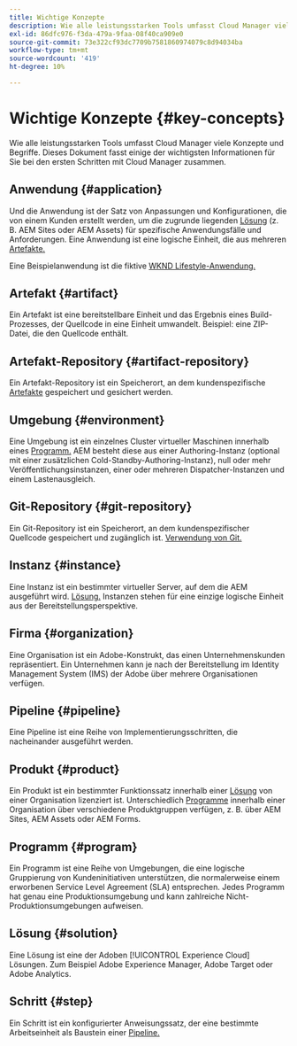 ```yaml
---
title: Wichtige Konzepte
description: Wie alle leistungsstarken Tools umfasst Cloud Manager viele Konzepte und Begriffe. Dieses Dokument fasst einige der wichtigsten Informationen für Sie bei den ersten Schritten mit Cloud Manager zusammen.
exl-id: 86dfc976-f3da-479a-9faa-08f40ca909e0
source-git-commit: 73e322cf93dc7709b7581860974079c8d94034ba
workflow-type: tm+mt
source-wordcount: '419'
ht-degree: 10%

---
```



# Wichtige Konzepte {#key-concepts}

Wie alle leistungsstarken Tools umfasst Cloud Manager viele Konzepte und Begriffe. Dieses Dokument fasst einige der wichtigsten Informationen für Sie bei den ersten Schritten mit Cloud Manager zusammen.

## Anwendung {#application}

Und die Anwendung ist der Satz von Anpassungen und Konfigurationen, die von einem Kunden erstellt werden, um die zugrunde liegenden [Lösung](#solution) (z. B. AEM Sites oder AEM Assets) für spezifische Anwendungsfälle und Anforderungen. Eine Anwendung ist eine logische Einheit, die aus mehreren [Artefakte.](#artifact)

Eine Beispielanwendung ist die fiktive [WKND Lifestyle-Anwendung.](https://experienceleague.adobe.com/docs/experience-manager-learn/getting-started-wknd-tutorial-develop/overview.html?lang=de)

## Artefakt {#artifact}

Ein Artefakt ist eine bereitstellbare Einheit und das Ergebnis eines Build-Prozesses, der Quellcode in eine Einheit umwandelt. Beispiel: eine ZIP-Datei, die den Quellcode enthält.

## Artefakt-Repository {#artifact-repository}

Ein Artefakt-Repository ist ein Speicherort, an dem kundenspezifische [Artefakte](#artifact) gespeichert und gesichert werden.

## Umgebung {#environment}

Eine Umgebung ist ein einzelnes Cluster virtueller Maschinen innerhalb eines [Programm.](#program) AEM besteht diese aus einer Authoring-Instanz (optional mit einer zusätzlichen Cold-Standby-Authoring-Instanz), null oder mehr Veröffentlichungsinstanzen, einer oder mehreren Dispatcher-Instanzen und einem Lastenausgleich.

## Git-Repository {#git-repository}

Ein Git-Repository ist ein Speicherort, an dem kundenspezifischer Quellcode gespeichert und zugänglich ist. [Verwendung von Git.](https://git-scm.com)

## Instanz {#instance}

Eine Instanz ist ein bestimmter virtueller Server, auf dem die AEM ausgeführt wird. [Lösung.](#solution) Instanzen stehen für eine einzige logische Einheit aus der Bereitstellungsperspektive.

## Firma {#organization}

Eine Organisation ist ein Adobe-Konstrukt, das einen Unternehmenskunden repräsentiert. Ein Unternehmen kann je nach der Bereitstellung im Identity Management System (IMS) der Adobe über mehrere Organisationen verfügen.

## Pipeline {#pipeline}

Eine Pipeline ist eine Reihe von Implementierungsschritten, die nacheinander ausgeführt werden.

## Produkt {#product}

Ein Produkt ist ein bestimmter Funktionssatz innerhalb einer [Lösung](#solution) von einer Organisation lizenziert ist. Unterschiedlich [Programme](#program) innerhalb einer Organisation über verschiedene Produktgruppen verfügen, z. B. über AEM Sites, AEM Assets oder AEM Forms.

## Programm {#program}

Ein Programm ist eine Reihe von Umgebungen, die eine logische Gruppierung von Kundeninitiativen unterstützen, die normalerweise einem erworbenen Service Level Agreement (SLA) entsprechen. Jedes Programm hat genau eine Produktionsumgebung und kann zahlreiche Nicht-Produktionsumgebungen aufweisen.

## Lösung {#solution}

Eine Lösung ist eine der Adoben [!UICONTROL Experience Cloud] Lösungen. Zum Beispiel Adobe Experience Manager, Adobe Target oder Adobe Analytics.

## Schritt {#step}

Ein Schritt ist ein konfigurierter Anweisungssatz, der eine bestimmte Arbeitseinheit als Baustein einer [Pipeline.](#pipeline)
